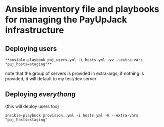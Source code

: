 # Ansible inventory file and playbooks for managing the PayUpJack infrastructure

## Deploying users
```
**ansible-playbook puj_users.yml -i hosts.yml -vv --extra-vars "puj_hosts=staging"**
```
note that the group of servers is provided in extra-args; if nothing is provided, it will default to my test/dev server

## Deploying *everythong*
(this will deploy users too)

```
ansible-playbook provision..yml -i hosts.yml -K --extra-vars "puj_hosts=staging"
```
